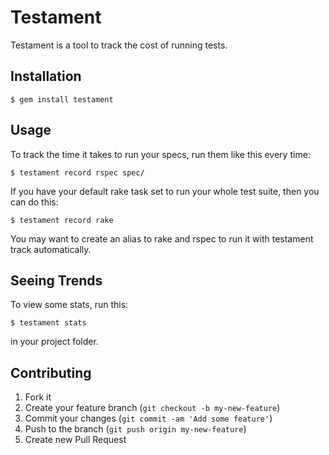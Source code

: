 # Testament

Testament is a tool to track the cost of running tests.

## Installation

    $ gem install testament

## Usage

To track the time it takes to run your specs, run them like this every time:

    $ testament record rspec spec/

If you have your default rake task set to run your whole test suite, then you can do this:

    $ testament record rake

You may want to create an alias to rake and rspec to run it with testament track automatically.

## Seeing Trends

To view some stats, run this:

    $ testament stats

in your project folder.

## Contributing

1. Fork it
2. Create your feature branch (`git checkout -b my-new-feature`)
3. Commit your changes (`git commit -am 'Add some feature'`)
4. Push to the branch (`git push origin my-new-feature`)
5. Create new Pull Request
